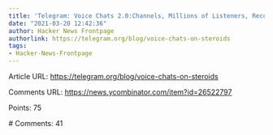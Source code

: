 ```yaml
---
title: 'Telegram: Voice Chats 2.0:Channels, Millions of Listeners, Recorded Chats'
date: "2021-03-20 12:42:36"
author: Hacker News Frontpage
authorlink: https://telegram.org/blog/voice-chats-on-steroids
tags:
- Hacker-News-Frontpage
---
```


<p>Article URL: <a href="https://telegram.org/blog/voice-chats-on-steroids">https://telegram.org/blog/voice-chats-on-steroids</a></p>
<p>Comments URL: <a href="https://news.ycombinator.com/item?id=26522797">https://news.ycombinator.com/item?id=26522797</a></p>
<p>Points: 75</p>
<p># Comments: 41</p>
